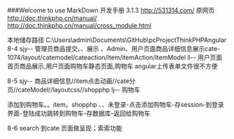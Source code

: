 ###Welcome to use MarkDown
开发手册 3.1.3
http://531314.com/ 
原网页
http://doc.thinkphp.cn/manual/
http://doc.thinkphp.cn/manual/cross_module.html

本地储存路径
C:\Users\admin\Documents\GitHub\pcProjectThinkPHPAngular
8-4 sjy-- 管理员商品提交、、展示 、Admin、用户页面商品详细信息展示cate-1074/layout/catemodel/cateaction/Item/itemAction/ItemModel
	ll--  用户页面首页商品展示,用户页面购物车静态页面,购物车
	angular上传表单文件很不方便

8-5 sjy-- 商品详细信息//item点击动画//cate分页//cateModel//layoutcss//shopphp
	lj-- 购物车
	
添加到购物车。。item。shopphp 、、未登录-点击添加购物车-存session-到登录界面-登陆成功跳转到购物车-存数据库-返回给购物车

8-6 search 到cate 页面做呈现；索索功能